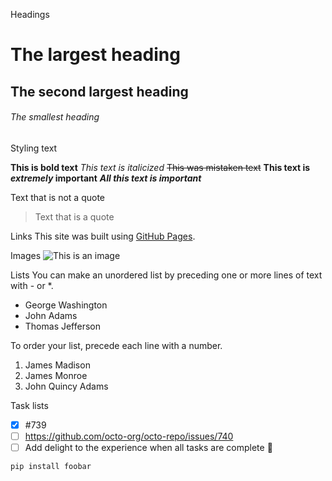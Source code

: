 Headings

# The largest heading

## The second largest heading

###### The smallest heading

Styling text

**This is bold text**
_This text is italicized_
~~This was mistaken text~~
**This text is _extremely_ important**
**_All this text is important_**

Text that is not a quote

> Text that is a quote

Links
This site was built using [GitHub Pages](https://pages.github.com/).

Images
![This is an image](https://myoctocat.com/assets/images/base-octocat.svg)

Lists
You can make an unordered list by preceding one or more lines of text with - or \*.

- George Washington
- John Adams
- Thomas Jefferson

To order your list, precede each line with a number.

1. James Madison
2. James Monroe
3. John Quincy Adams

Task lists

- [x] #739
- [ ] https://github.com/octo-org/octo-repo/issues/740
- [ ] Add delight to the experience when all tasks are complete :tada:

```bash
pip install foobar
```
